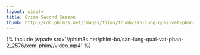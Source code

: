 ```yaml
---
layout: sieutv
title: Grimm Second Season
thumb: http://cdn.phim3s.net/images/films/thumb/san-lung-quai-vat-phan-2-grimm-second-season-2012.jpg
---
```

{% include jwpadv src='//phim3s.net/phim-bo/san-lung-quai-vat-phan-2_2576/xem-phim//video.mp4' %}